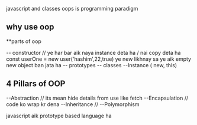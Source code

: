 javascript and classes
oops is programming paradigm 
## why use oop
**parts of oop

-- constructor // ye har bar aik naya instance deta ha / nai copy deta ha
const userOne = new user('hashim',22,true)
ye new likhnay sa ye aik empty new object ban jata ha 
-- prototypes
-- classes
--Instance ( new, this)
## 4 Pillars of OOP
--Abstraction // its mean hide details from use like fetch 
--Encapsulation // code ko wrap kr dena
--Inheritance //
--Polymorphism

javascript aik prototype based language ha
